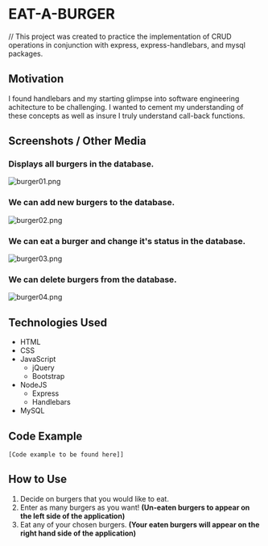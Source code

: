 # EAT-A-BURGER
// This project was created to practice the implementation of CRUD operations in conjunction with express, express-handlebars, and mysql packages.

## Motivation
I found handlebars and my starting glimpse into software engineering achitecture to be challenging. I wanted to cement my understanding of these concepts as well as insure I truly understand call-back functions.

## Screenshots / Other Media
### Displays all burgers in the database.
![burger01.png](https://images.zenhubusercontent.com/5bb4428d58d3b92dfedf3084/7d3601e6-6e48-45b9-840c-8ecf0a2e250c)

### We can add new burgers to the database.
![burger02.png](https://images.zenhubusercontent.com/5bb4428d58d3b92dfedf3084/a734b852-988a-41a7-b168-887a7a41b513)

### We can eat a burger and change it's status in the database.
![burger03.png](https://images.zenhubusercontent.com/5bb4428d58d3b92dfedf3084/12b75049-2a1f-419a-8ff4-7b6517356b53)

### We can delete burgers from the database.
![burger04.png](https://images.zenhubusercontent.com/5bb4428d58d3b92dfedf3084/1c10aaab-8699-4a7a-b58f-1ec083154007)

## Technologies Used
* HTML
* CSS
* JavaScript
    * jQuery
    * Bootstrap
* NodeJS
    * Express
    * Handlebars
* MySQL

## Code Example
```
[Code example to be found here]]
```

## How to Use
1. Decide on burgers that you would like to eat.
2. Enter as many burgers as you want! __(Un-eaten burgers to appear on the left side of the application)__
3. Eat any of your chosen burgers.
    __(Your eaten burgers will appear on the right hand side of the application)__

